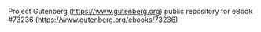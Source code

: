 Project Gutenberg (https://www.gutenberg.org) public repository for
eBook #73236 (https://www.gutenberg.org/ebooks/73236)
